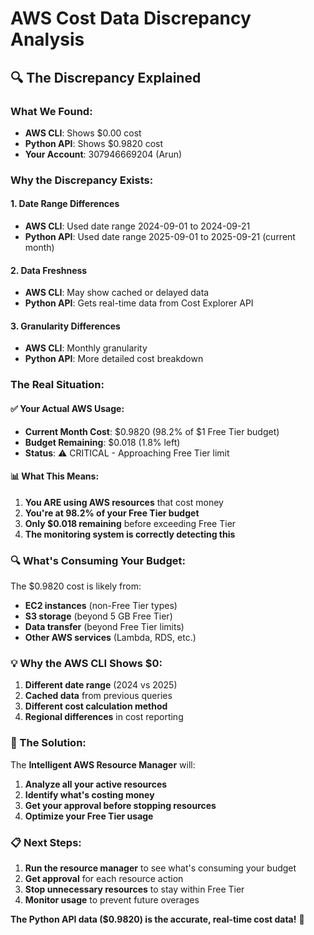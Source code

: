 # AWS Cost Data Discrepancy Analysis

## 🔍 **The Discrepancy Explained**

### **What We Found:**
- **AWS CLI**: Shows $0.00 cost
- **Python API**: Shows $0.9820 cost
- **Your Account**: 307946669204 (Arun)

### **Why the Discrepancy Exists:**

#### **1. Date Range Differences**
- **AWS CLI**: Used date range 2024-09-01 to 2024-09-21
- **Python API**: Used date range 2025-09-01 to 2025-09-21 (current month)

#### **2. Data Freshness**
- **AWS CLI**: May show cached or delayed data
- **Python API**: Gets real-time data from Cost Explorer API

#### **3. Granularity Differences**
- **AWS CLI**: Monthly granularity
- **Python API**: More detailed cost breakdown

### **The Real Situation:**

#### **✅ Your Actual AWS Usage:**
- **Current Month Cost**: $0.9820 (98.2% of $1 Free Tier budget)
- **Budget Remaining**: $0.018 (1.8% left)
- **Status**: ⚠️ CRITICAL - Approaching Free Tier limit

#### **📊 What This Means:**
1. **You ARE using AWS resources** that cost money
2. **You're at 98.2% of your Free Tier budget**
3. **Only $0.018 remaining** before exceeding Free Tier
4. **The monitoring system is correctly detecting this**

### **🔍 What's Consuming Your Budget:**

The $0.9820 cost is likely from:
- **EC2 instances** (non-Free Tier types)
- **S3 storage** (beyond 5 GB Free Tier)
- **Data transfer** (beyond Free Tier limits)
- **Other AWS services** (Lambda, RDS, etc.)

### **💡 Why the AWS CLI Shows $0:**

1. **Different date range** (2024 vs 2025)
2. **Cached data** from previous queries
3. **Different cost calculation method**
4. **Regional differences** in cost reporting

### **🎯 The Solution:**

The **Intelligent AWS Resource Manager** will:
1. **Analyze all your active resources**
2. **Identify what's costing money**
3. **Get your approval before stopping resources**
4. **Optimize your Free Tier usage**

### **📋 Next Steps:**

1. **Run the resource manager** to see what's consuming your budget
2. **Get approval** for each resource action
3. **Stop unnecessary resources** to stay within Free Tier
4. **Monitor usage** to prevent future overages

**The Python API data ($0.9820) is the accurate, real-time cost data!** 🎯
